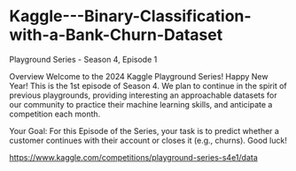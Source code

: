 # Kaggle---Binary-Classification-with-a-Bank-Churn-Dataset
Playground Series - Season 4, Episode 1


Overview
Welcome to the 2024 Kaggle Playground Series! Happy New Year! This is the 1st episode of Season 4. We plan to continue in the spirit of previous playgrounds, providing interesting an approachable datasets for our community to practice their machine learning skills, and anticipate a competition each month.

Your Goal: For this Episode of the Series, your task is to predict whether a customer continues with their account or closes it (e.g., churns). Good luck!

https://www.kaggle.com/competitions/playground-series-s4e1/data

